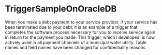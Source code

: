 # TriggerSampleOnOracleDB
When you make a debt payment to your service provider, if your service has been terminated due to your debt, it is an example of a trigger that completes the software process necessary for you to receive service again in return for the payment you made. This trigger, which I developed, is now actively used in all payment channels of a municipal water utility. Table names and field names have been changed for confidentiality reasons.
